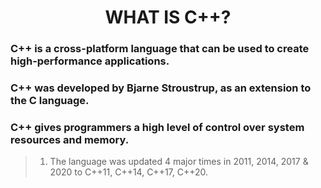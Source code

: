 <div align="center">

# WHAT IS C++?
<div>

<div align="left">

### C++ is a cross-platform language that can be used to create high-performance applications.

### C++ was developed by Bjarne Stroustrup, as an extension to the C language.

### C++ gives programmers a high level of control over system resources and memory.

> 1. The language was updated 4 major times in 2011, 2014, 2017 & 2020 to C++11, C++14, C++17, C++20.


<div>

